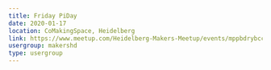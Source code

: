 ```yaml
---
title: Friday PiDay
date: 2020-01-17
location: CoMakingSpace, Heidelberg
link: https://www.meetup.com/Heidelberg-Makers-Meetup/events/mppbdrybccbwb/
usergroup: makershd
type: usergroup
---
```

